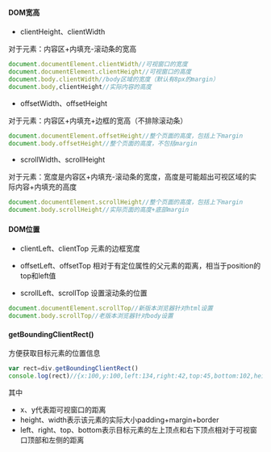 #### DOM宽高
- clientHeight、clientWidth

对于元素：内容区+内填充-滚动条的宽高

```js
document.documentElement.clientWidth//可视窗口的宽度
document.documentElement.clientHeight//可视窗口的高度
document.body.clientWidth//body区域的宽度（默认有8px的margin）
document.body,clientHeight//实际内容的高度
```

- offsetWidth、offsetHeight

对于元素：内容区+内填充+边框的宽高（不排除滚动条）

```js
document.documentElement.offsetHeight//整个页面的高度，包括上下margin
document.body.offsetHeight//整个页面的高度，不包括margin
```

- scrollWidth、scrollHeight

对于元素：宽度是内容区+内填充-滚动条的宽度，高度是可能超出可视区域的实际内容+内填充的高度

```js
document.documentElement.scrollHeight//整个页面的高度，包括上下margin
document.body.scrollHeight//实际页面的高度+底部margin
```

#### DOM位置
- clientLeft、clientTop
元素的边框宽度

- offsetLeft、offsetTop
相对于有定位属性的父元素的距离，相当于position的top和left值

- scrollLeft、scrollTop
设置滚动条的位置

```js
document.documentElement.scrollTop//新版本浏览器针对html设置
document.body.scrollTop//老版本浏览器针对body设置
```

#### getBoundingClientRect()
方便获取目标元素的位置信息

```js
var rect=div.getBoundingClientRect()
console.log(rect)//{x:100,y:100,left:134,right:42,top:45,bottom:102,height:104,width:104}
```

其中
- x、y代表距可视窗口的距离
- height、width表示该元素的实际大小padding+margin+border
- left、right、top、bottom表示目标元素的左上顶点和右下顶点相对于可视窗口顶部和左侧的距离
